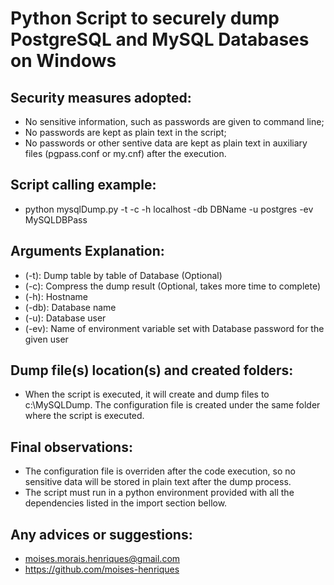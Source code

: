 # Python Script to securely dump PostgreSQL and MySQL Databases on Windows
## Security measures adopted:                                                          
- No sensitive information, such as passwords are given to command line;           
- No passwords are kept as plain text in the script;                                 
- No passwords or other sentive data are kept as plain text in auxiliary files (pgpass.conf or my.cnf) after the execution.

## Script calling example:                                                           
- python mysqlDump.py -t -c -h localhost -db DBName -u postgres -ev MySQLDBPass      
                                                                                   
## Arguments Explanation:                                                            
                                                                                   
- (-t): Dump table by table of Database (Optional)                               
- (-c): Compress the dump result (Optional, takes more time to complete)         
- (-h): Hostname                                                                 
- (-db): Database name                                                           
- (-u): Database user                                                            
- (-ev): Name of environment variable set with Database password for the given user   
                                                                                  
##  Dump file(s) location(s) and created folders:                                    
                                                                                  
- When the script is executed, it will create and dump files to c:\MySQLDump. The configuration file is created under the same folder where the script is executed.  
                                                                                  
##  Final observations:                                                              
                                                                                 
- The configuration file is overriden after the code execution, so no sensitive data will be stored in plain text after the dump process.                           
- The script must run in a python environment provided with all the dependencies listed in the import section bellow.                                           
                                                                                  
##  Any advices or suggestions:                                                      
                                                                                  
- moises.morais.henriques@gmail.com                                                  
- https://github.com/moises-henriques                                                
